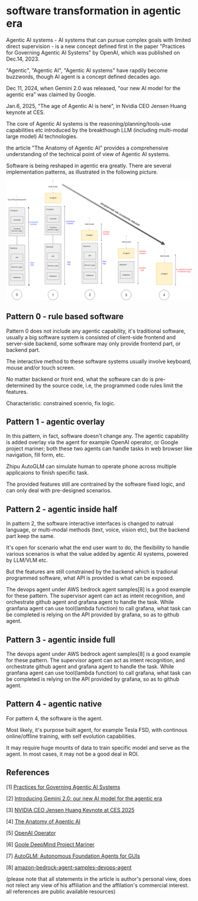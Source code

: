 # software transformation in agentic era

Agentic AI systems - AI systems that can pursue complex goals with limited direct supervision - is a new concept defined first in the paper "Practices for Governing Agentic AI Systems" by OpenAI, which was published on Dec.14, 2023.

"Agentic", "Agentic AI", "Agentic AI systems" have rapdily become buzzwords, though AI agent is a concept defined decades ago.

Dec 11, 2024, when Gemini 2.0 was released, "our new AI model for the agentic era" was claimed by Google.

Jan.6, 2025, "The age of Agentic AI is here", in Nvidia CEO Jensen Huang keynote at CES.

The core of Agentic AI systems is the reasoning/planning/tools-use capabilities etc introduced by the breakthough LLM (including multi-modal large model) AI technologies.

the article "The Anatomy of Agentic AI" provides a comprehensive understanding of the technical point of view of Agentic AI systems.

Software is being reshaped in agentic era greatly. There are several implementation patterns, as illustrated in the following picture.

![](attachments/agentic-software.png?raw=true)

## Pattern 0 - rule based software

Pattern 0 does not include any agentic capability, it's traditional software, usually a big software system is consisted of client-side frontend and server-side backend, some software may only provide frontend part, or backend part.

The interactive method to these software systems usually involve keyboard, mouse and/or touch screen.

No matter backend or front end, what the software can do is pre-determined by the source code, i.e, the programmed code rules limit the features. 

Characteristic: constrained scenrio, fix logic.

## Pattern 1 - agentic overlay

In this pattern, in fact, software doesn't change any. The agentic capability is added overlay via the agent for example OpenAI operator, or Google project mariner; both these two agents can handle tasks in web browser like navigation, fill form, etc.

Zhipu AutoGLM can simulate human to operate phone across multiple applicaions to finish specific task.

The provided features still are contrained by the software fixed logic, and can only deal with pre-designed scenarios.

## Pattern 2 - agentic inside half

In pattern 2, the software interactive interfaces is changed to natrual language, or multi-modal methods (text, voice, vision etc), but the backend part keep the same.

It's open for scenario what the end user want to do, the flexibility to handle various scenarios is what the value added by agentic AI systems, powered by LLM/VLM etc.

But the features are still constrained by the backend which is tradional programmed software, what API is provided is what can be exposed.

The devops agent under AWS bedrock agent samples[8] is a good example for these pattern. The supervisor agent can act as intent recognition, and orchestrate github agent and grafana agent to handle the task. While granfana agent can use tool(lambda function) to call grafana, what task can be completed is relying on the API provided by grafana, so as to github agent. 

## Pattern 3 - agentic inside full

The devops agent under AWS bedrock agent samples[8] is a good example for these pattern. The supervisor agent can act as intent recognition, and orchestrate github agent and grafana agent to handle the task. While granfana agent can use tool(lambda function) to call grafana, what task can be completed is relying on the API provided by grafana, so as to github agent. 

## Pattern 4 - agentic native

For pattern 4, the software is the agent.

Most likely, it's purpose built agent, for example Tesla FSD, with continous online/offline training, with self evolution capabilities.

It may require huge mounts of data to train specific model and serve as the agent. In most cases, it may not be a good deal in ROI.

## References

[1] [Practices for Governing Agentic AI Systems](https://cdn.openai.com/papers/practices-for-governing-agentic-ai-systems.pdf)

[2] [Introducing Gemini 2.0: our new AI model for the agentic era](https://blog.google/technology/google-deepmind/google-gemini-ai-update-december-2024/#ceo-message)

[3] [NVIDIA CEO Jensen Huang Keynote at CES 2025](https://www.youtube.com/watch?v=k82RwXqZHY8)

[4] [The Anatomy of Agentic AI](https://dr-arsanjani.medium.com/the-anatomy-of-agentic-ai-0ae7d243d13c)

[5] [OpenAI Operator](https://openai.com/index/introducing-operator/)

[6] [Goole DeepMind Project Mariner](https://deepmind.google/technologies/project-mariner/)

[7] [AutoGLM: Autonomous Foundation Agents for GUIs](https://xiao9905.github.io/AutoGLM/)

[8] [amazon-bedrock-agent-samples-devops-agent](https://github.com/awslabs/amazon-bedrock-agent-samples/tree/main/examples/multi_agent_collaboration/devops_agent)

(please note that all statements in the article is author's personal view, does not relect any view of his affiliation and the affilation's commercial interest. all references are public available resources)
